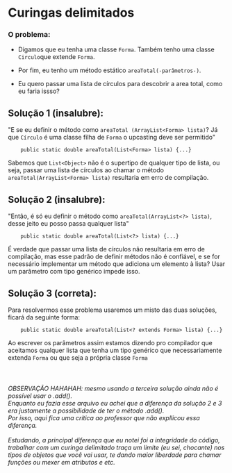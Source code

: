 # Curingas delimitados

### O problema:
* Digamos que eu tenha uma classe `Forma`. Também tenho uma classe `Circulo`que extende `Forma`.
* Por fim, eu tenho um método estático `areaTotal(-parâmetros-)`.


* Eu quero passar uma lista de círculos para descobrir a area total, como eu faria issso?

## Solução 1 (insalubre):

"E se eu definir o método como `areaTotal (ArrayList<Forma> lista)`? Já que `Círculo` é uma classe filha de `Forma` o upcasting deve ser permitido"

        public static double areaTotal(List<Forma> lista) {...}

Sabemos que `List<Object>` não é o supertipo de qualquer tipo de lista, ou seja, passar uma lista de círculos ao chamar o método `areaTotal(ArrayList<Forma> lista)` resultaria em erro de compilação.   

## Solução 2 (insalubre):

"Então, é só eu definir o método como `areaTotal(ArrayList<?> lista)`, desse jeito eu posso passa qualquer lista"

        public static double areaTotal(List<?> lista) {...}

É verdade que passar uma lista de círculos não resultaria em erro de compilação, mas esse padrão de definir métodos não é confiável, e se for necessário implementar um método que adiciona um elemento à lista? Usar um parâmetro com tipo genérico impede isso.

## Solução 3 (correta):

Para resolvermos esse problema usaremos um misto das duas soluções, ficará da seguinte forma:
            
        public static double areaTotal(List<? extends Forma> lista) {...}

Ao escrever os parâmetros assim estamos dizendo pro compilador que aceitamos qualquer lista que tenha um tipo genérico que necessariamente extenda `Forma` ou que seja a própria classe `Forma`
<br> <br> <br>

###### OBSERVAÇÃO HAHAHAH: mesmo usando a terceira solução ainda não é possível usar o .add(). <br> Enquanto eu fazia esse arquivo eu achei que a diferença da solução 2 e 3 era justamente a possibilidade de ter o método .add(). <br> Por isso, aqui fica uma crítica ao professor que não expllicou essa diferença. <br> <br> Estudando, a principal diferença que eu notei foi a integridade do código, trabalhar com um curinga delimitado <i> traça um limite </i> (eu sei, chocante) nos tipos de objetos que você vai usar, te dando maior liberdade para chamar funções ou mexer em atributos e etc.